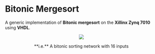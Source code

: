 # Bitonic Mergesort
A generic implementation of **Bitonic mergesort** on the **Xillinx Zynq 7010** using **VHDL**.

<p align="center"> 
    <img src="http://uupload.ir/files/sr2_1686px-bitonicsort1.svg.png">
</p>

<p align="center"> 
    **i.e.** A bitonic sorting network with 16 inputs
</p>
<br/>
